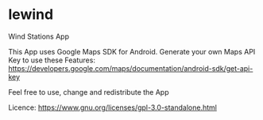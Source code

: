 # lewind
Wind Stations App

This App uses Google Maps SDK for Android. Generate your own Maps API Key to use these Features: https://developers.google.com/maps/documentation/android-sdk/get-api-key

Feel free to use, change and redistribute the App

Licence: https://www.gnu.org/licenses/gpl-3.0-standalone.html
